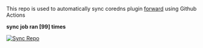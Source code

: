 This repo is used to automatically sync coredns plugin [forward](https://github.com/QZLin/forward) using Github Actions

**sync job ran [99] times**

[![Sync Repo](https://github.com/QZLin/coredns-extract/actions/workflows/sync.yaml/badge.svg)](https://github.com/QZLin/coredns-extract/actions/workflows/sync.yaml)
